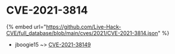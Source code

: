 # CVE-2021-3814
{% embed url="https://github.com/Live-Hack-CVE/full_database/blob/main/cves/2021/CVE-2021-3814.json" %}

* jboogie15 ~> [CVE-2021-38149](https://www.alice-snow.ru/2021/database/cve-2021-3814/cve-2021-38149-jboogie15)